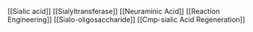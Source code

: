 [[Sialic acid]]
[[Sialyltransferase]]
[[Neuraminic Acid]]
[[Reaction Engineering]]
[[Sialo-oligosaccharide]]
[[Cmp-sialic Acid Regeneration]]

